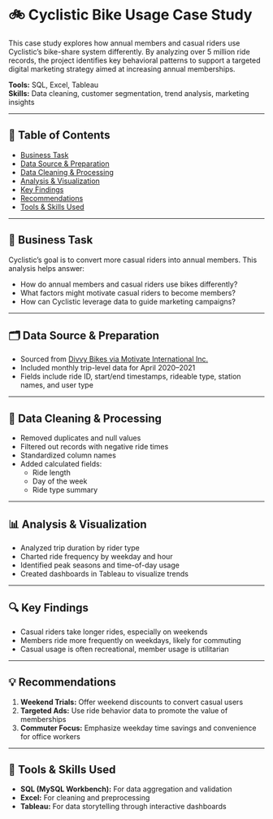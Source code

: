 # 🚲 Cyclistic Bike Usage Case Study

This case study explores how annual members and casual riders use Cyclistic’s bike-share system differently. By analyzing over 5 million ride records, the project identifies key behavioral patterns to support a targeted digital marketing strategy aimed at increasing annual memberships.

**Tools:** SQL, Excel, Tableau  
**Skills:** Data cleaning, customer segmentation, trend analysis, marketing insights

---

## 📑 Table of Contents
- [Business Task](#business-task)
- [Data Source & Preparation](#data-source--preparation)
- [Data Cleaning & Processing](#data-cleaning--processing)
- [Analysis & Visualization](#analysis--visualization)
- [Key Findings](#key-findings)
- [Recommendations](#recommendations)
- [Tools & Skills Used](#tools--skills-used)

---

## 🎯 Business Task

Cyclistic’s goal is to convert more casual riders into annual members. This analysis helps answer:
- How do annual members and casual riders use bikes differently?
- What factors might motivate casual riders to become members?
- How can Cyclistic leverage data to guide marketing campaigns?

---

## 🗂️ Data Source & Preparation

- Sourced from [Divvy Bikes via Motivate International Inc.](https://divvybikes.com/system-data)
- Included monthly trip-level data for April 2020–2021
- Fields include ride ID, start/end timestamps, rideable type, station names, and user type

---

## 🧹 Data Cleaning & Processing

- Removed duplicates and null values
- Filtered out records with negative ride times
- Standardized column names
- Added calculated fields:
  - Ride length
  - Day of the week
  - Ride type summary

---

## 📊 Analysis & Visualization

- Analyzed trip duration by rider type
- Charted ride frequency by weekday and hour
- Identified peak seasons and time-of-day usage
- Created dashboards in Tableau to visualize trends

---

## 🔍 Key Findings

- Casual riders take longer rides, especially on weekends
- Members ride more frequently on weekdays, likely for commuting
- Casual usage is often recreational, member usage is utilitarian

---

## 💡 Recommendations

1. **Weekend Trials:** Offer weekend discounts to convert casual users
2. **Targeted Ads:** Use ride behavior data to promote the value of memberships
3. **Commuter Focus:** Emphasize weekday time savings and convenience for office workers

---

## 🧠 Tools & Skills Used

- **SQL (MySQL Workbench):** For data aggregation and validation
- **Excel:** For cleaning and preprocessing
- **Tableau:** For data storytelling through interactive dashboards
